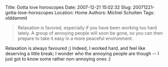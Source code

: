Title: Gotta love horoscopes
Date: 2007-12-21 15:02:32
Slug: 20071221-gotta-love-horoscopes
Location: Home
Authors: Michiel Scholten
Tags: olddammit

<blockquote><p>Relaxation is favored, especially if you have been working too hard lately. A group of annoying people will soon be gone, so you can then prepare to take it easy in a more peaceful environment.</p></blockquote>

<p>Relaxation is always favoured ;) Indeed, I worked hard, and feel like deserving a little break; I wonder who the annoying people are though -- I just got to know some rather non-annoying ones :)</p>